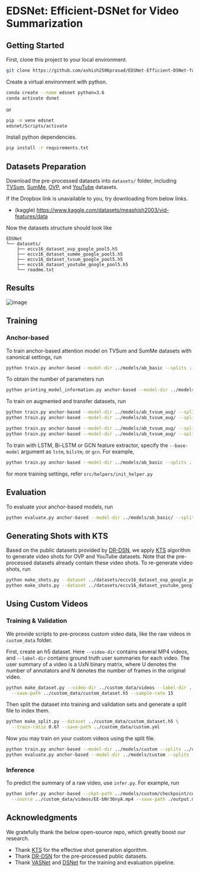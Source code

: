 # EDSNet: Efficient-DSNet for Video Summarization

## Getting Started

First, clone this project to your local environment.

```sh
git clone https://github.com/ashish2506prasad/EDSNet-Efficient-DSNet-for-Video-Summarization
```

Create a virtual environment with python.
```sh
conda create --name edsnet python=3.6
conda activate dsnet
```
or 
```sh
pip -m venv edsnet
edsnet/Scripts/activate
```
Install python dependencies.

```sh
pip install -r requirements.txt
```

## Datasets Preparation

Download the pre-processed datasets into `datasets/` folder, including [TVSum](https://github.com/yalesong/tvsum), [SumMe](https://gyglim.github.io/me/vsum/index.html), [OVP](https://sites.google.com/site/vsummsite/download), and [YouTube](https://sites.google.com/site/vsummsite/download) datasets.

If the Dropbox link is unavailable to you, try downloading from below links.

+ (kaggle) https://www.kaggle.com/datasets/meashish2003/vid-features/data

Now the datasets structure should look like

```
EDSNet
└── datasets/
    ├── eccv16_dataset_ovp_google_pool5.h5
    ├── eccv16_dataset_summe_google_pool5.h5
    ├── eccv16_dataset_tvsum_google_pool5.h5
    ├── eccv16_dataset_youtube_google_pool5.h5
    └── readme.txt
```
## Results
![image](https://github.com/user-attachments/assets/af83f2aa-285e-49af-a467-48ed3ee84499)

## Training

### Anchor-based

To train anchor-based attention model on TVSum and SumMe datasets with canonical settings, run

```sh
python train.py anchor-based --model-dir ../models/ab_basic --splits ../splits/tvsum.yml ../splits/summe.yml --base_model nystromformer --pooling_type roi --anchor_scales 12
```
To obtain the number of parameters run
```sh
python printing_model_information.py anchor-based --model-dir ../models/ab_basic --splits ../splits/tvsum.yml --base_model nystromformer --pooling_type roi --anchor_scales 12
```

To train on augmented and transfer datasets, run

```sh
python train.py anchor-based --model-dir ../models/ab_tvsum_aug/ --splits ../splits/tvsum_aug.yml --base_model nystromformer --pooling_type roi --anchor_scales 12
python train.py anchor-based --model-dir ../models/ab_tvsum_aug/ --splits ../splits/summe_aug.yml --base_model nystromformer --pooling_type roi --anchor_scales 12

python train.py anchor-based --model-dir ../models/ab_tvsum_aug/ --splits ../splits/tvsum_trans.yml --base_model nystromformer --pooling_type roi --anchor_scales 12
python train.py anchor-based --model-dir ../models/ab_tvsum_aug/ --splits ../splits/summe_trans.yml --base_model nystromformer --pooling_type roi --anchor_scales 12
```

To train with LSTM, Bi-LSTM or GCN feature extractor, specify the `--base-model` argument as `lstm`, `bilstm`, or `gcn`. For example,

```sh
python train.py anchor-based --model-dir ../models/ab_basic --splits ../splits/tvsum.yml ../splits/summe.yml --base-model lstm
```

for more training settings, refer `src/helpers/init_helper.py`

## Evaluation

To evaluate your anchor-based models, run

```sh
python evaluate.py anchor-based --model-dir ../models/ab_basic/ --splits ../splits/tvsum.yml ../splits/summe.yml
```

## Generating Shots with KTS

Based on the public datasets provided by [DR-DSN](https://github.com/KaiyangZhou/pytorch-vsumm-reinforce), we apply [KTS](https://github.com/pathak22/videoseg/tree/master/lib/kts) algorithm to generate video shots for OVP and YouTube datasets. Note that the pre-processed datasets already contain these video shots. To re-generate video shots, run

```sh
python make_shots.py --dataset ../datasets/eccv16_dataset_ovp_google_pool5.h5
python make_shots.py --dataset ../datasets/eccv16_dataset_youtube_google_pool5.h5
```

## Using Custom Videos

### Training & Validation

We provide scripts to pre-process custom video data, like the raw videos in `custom_data` folder.

First, create an h5 dataset. Here `--video-dir` contains several MP4 videos, and `--label-dir` contains ground truth user summaries for each video. The user summary of a video is a UxN binary matrix, where U denotes the number of annotators and N denotes the number of frames in the original video.

```sh
python make_dataset.py --video-dir ../custom_data/videos --label-dir ../custom_data/labels \
  --save-path ../custom_data/custom_dataset.h5 --sample-rate 15
```

Then split the dataset into training and validation sets and generate a split file to index them.

```sh
python make_split.py --dataset ../custom_data/custom_dataset.h5 \
  --train-ratio 0.67 --save-path ../custom_data/custom.yml
```

Now you may train on your custom videos using the split file.

```sh
python train.py anchor-based --model-dir ../models/custom --splits ../custom_data/custom.yml
python evaluate.py anchor-based --model-dir ../models/custom --splits ../custom_data/custom.yml
```

### Inference

To predict the summary of a raw video, use `infer.py`. For example, run

```sh
python infer.py anchor-based --ckpt-path ../models/custom/checkpoint/custom.yml.0.pt \
  --source ../custom_data/videos/EE-bNr36nyA.mp4 --save-path ./output.mp4
```

## Acknowledgments

We gratefully thank the below open-source repo, which greatly boost our research.

+ Thank [KTS](https://github.com/pathak22/videoseg/tree/master/lib/kts) for the effective shot generation algorithm.
+ Thank [DR-DSN](https://github.com/KaiyangZhou/pytorch-vsumm-reinforce) for the pre-processed public datasets.
+ Thank [VASNet](https://github.com/ok1zjf/VASNet) and [DSNet](https://github.com/li-plus/DSNet) for the training and evaluation pipeline.

